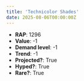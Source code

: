 ```yaml
---
title: 'Technicolor Shades'
date: 2025-08-06T00:00:00Z
---
```

- **RAP**: 1296
- **Value**: -1
- **Demand level**: -1
- **Trend**: -1
- **Projected?**: True
- **Hyped?**: True
- **Rare?**: True
